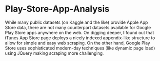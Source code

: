 # Play-Store-App-Analysis

While many public datasets (on Kaggle and the like) provide Apple App Store data, there are not many counterpart datasets available for Google Play Store apps anywhere on the web. On digging deeper, I found out that iTunes App Store page deploys a nicely indexed appendix-like structure to allow for simple and easy web scraping. On the other hand, Google Play Store uses sophisticated modern-day techniques (like dynamic page load) using JQuery making scraping more challenging.
